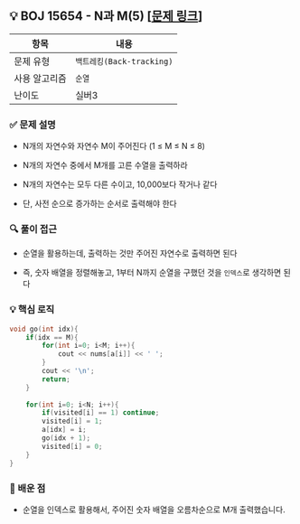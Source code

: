 ## 💡 BOJ 15654 - N과 M(5) [[문제 링크](https://www.acmicpc.net/problem/15654)]

| 항목 | 내용 |
|------|------|
| 문제 유형 | `백트레킹(Back-tracking)` |
| 사용 알고리즘 | `순열` |
| 난이도 | 실버3 |

### ✅ 문제 설명
- N개의 자연수와 자연수 M이 주어진다 (1 ≤ M ≤ N ≤ 8)

- N개의 자연수 중에서 M개를 고른 수열을 출력하라

- N개의 자연수는 모두 다른 수이고, 10,000보다 작거나 같다

- 단, 사전 순으로 증가하는 순서로 출력해야 한다

### 🔍 풀이 접근
- 순열을 활용하는데, 출력하는 것만 주어진 자연수로 출력하면 된다

- 즉, 숫자 배열을 정렬해놓고, 1부터 N까지 순열을 구했던 것을 `인덱스`로 생각하면 된다

### 💡 핵심 로직
```cpp
void go(int idx){
    if(idx == M){
        for(int i=0; i<M; i++){
            cout << nums[a[i]] << ' ';
        }
        cout << '\n';
        return;
    }
    
    for(int i=0; i<N; i++){
        if(visited[i] == 1) continue;
        visited[i] = 1;
        a[idx] = i;
        go(idx + 1);
        visited[i] = 0;
    }
}
```

### 📌 배운 점
- 순열을 인덱스로 활용해서, 주어진 숫자 배열을 오름차순으로 M개 출력했습니다.